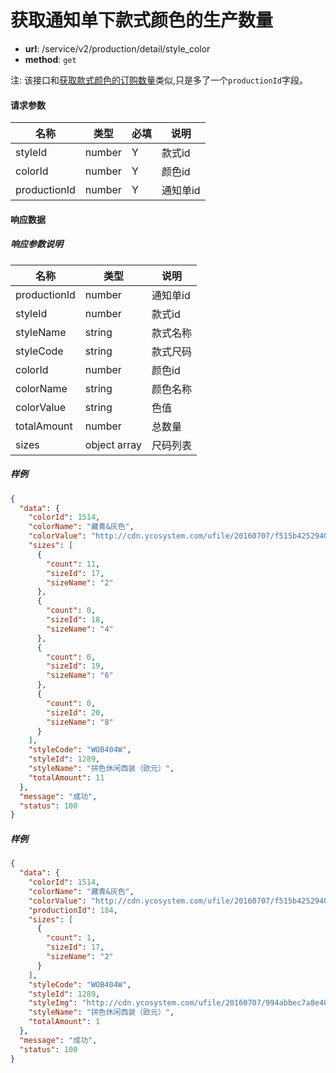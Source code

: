 获取通知单下款式颜色的生产数量
=======

- **url**: /service/v2/production/detail/style_color
- **method**: `get`

注: 该接口和[获取款式颜色的订购数量](/生产设置/获取款式颜色的订购数量.md)类似,只是多了一个`productionId`字段。

#### 请求参数

|     名称     |  类型  | 必填 |   说明   |
|--------------|--------|------|----------|
| styleId      | number | Y    | 款式id   |
| colorId      | number | Y    | 颜色id   |
| productionId | number | Y    | 通知单id |

#### 响应数据

##### 响应参数说明

|     名称     |     类型     |   说明   |
|--------------|--------------|----------|
| productionId | number       | 通知单id |
| styleId      | number       | 款式id   |
| styleName    | string       | 款式名称 |
| styleCode    | string       | 款式尺码 |
| colorId      | number       | 颜色id   |
| colorName    | string       | 颜色名称 |
| colorValue   | string       | 色值     |
| totalAmount  | number       | 总数量   |
| sizes        | object array | 尺码列表 |

##### 样例

```json
{
  "data": {
    "colorId": 1514,
    "colorName": "藏青&灰色",
    "colorValue": "http://cdn.ycosystem.com/ufile/20160707/f515b42529404ae2a753917879f420ef",
    "sizes": [
      {
        "count": 11,
        "sizeId": 17,
        "sizeName": "2"
      },
      {
        "count": 0,
        "sizeId": 18,
        "sizeName": "4"
      },
      {
        "count": 0,
        "sizeId": 19,
        "sizeName": "6"
      },
      {
        "count": 0,
        "sizeId": 20,
        "sizeName": "8"
      }
    ],
    "styleCode": "WOB404W",
    "styleId": 1289,
    "styleName": "拼色休闲西装（欧元）",
    "totalAmount": 11
  },
  "message": "成功",
  "status": 100
}
```

##### 样例

```json
{
  "data": {
    "colorId": 1514,
    "colorName": "藏青&灰色",
    "colorValue": "http://cdn.ycosystem.com/ufile/20160707/f515b42529404ae2a753917879f420ef",
    "productionId": 184,
    "sizes": [
      {
        "count": 1,
        "sizeId": 17,
        "sizeName": "2"
      }
    ],
    "styleCode": "WOB404W",
    "styleId": 1289,
    "styleImg": "http://cdn.ycosystem.com/ufile/20160707/994abbec7a8e4068bd86d9877dcf1cc7",
    "styleName": "拼色休闲西装（欧元）",
    "totalAmount": 1
  },
  "message": "成功",
  "status": 100
}
```